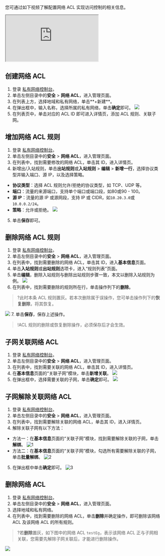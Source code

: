 您可通过如下视频了解配置网络 ACL 实现访问控制的相关信息。
<div class="doc-video-mod"><iframe src="https://cloud.tencent.com/edu/learning/quick-play/2355-35415?source=gw.doc.media&withPoster=1&notip=1"></iframe></div>

## 创建网络 ACL
1. 登录 [私有网络控制台](https://console.cloud.tencent.com/vpc)。
2. 单击左侧目录中的**安全** > **网络 ACL**，进入管理页面。
3. 在列表上方，选择地域和私有网络，单击**+新建**。
4. 在弹出框中，输入名称，选择所属的私有网络，单击**确定**即可。
![](https://qcloudimg.tencent-cloud.cn/raw/f7557749950e9c27818f8108a8f018f7.png)
5. 在列表页中，单击对应的 ACL ID 即可进入详情页，添加 ACL 规则、关联子网。

## 增加网络 ACL 规则
1. 登录 [私有网络控制台](https://console.cloud.tencent.com/vpc)。
2. 单击左侧目录中的**安全** > **网络 ACL**，进入管理页面。
3. 在列表中，找到需要修改的网络 ACL，单击其 ID，进入详情页。
4. 新增出/入站规则，单击**出站规则**或**入站规则** > **编辑** > **新增一行**，选择协议类型并输入端口、源 IP，以及选择策略。
 - **协议类型**：选择 ACL 规则允许/拒绝的协议类型，如 TCP、UDP 等。
 - **端口**：流量的来源端口，支持单个端口或端口段，如80或90 - 100。
 - **源 IP**：流量的源 IP 或源网段，支持 IP 或 CIDR，如`10.20.3.0`或`10.0.0.2/24`。
 - **策略**：允许或拒绝。
![](https://qcloudimg.tencent-cloud.cn/raw/62ac501e9aa6d57f6140f6d4a70e8976.png)
5. 单击**保存**即可。

## 删除网络 ACL 规则
1. 登录 [私有网络控制台](https://console.cloud.tencent.com/vpc)。
2. 单击左侧目录中的**安全** > **网络 ACL**，进入管理页面。
3. 在列表中，找到需要删除的网络 ACL，单击其 ID，进入**基本信息**页面。
4. 单击**入站规则**或**出站规则**选项卡，进入“规则列表”页面。
5. 单击**编辑**，删除入站规则与删除出站规则步骤一致，本文以删除入站规则为例。
![](https://qcloudimg.tencent-cloud.cn/raw/c0e4e2322513530502375bcde1803b97.png)
6. 在列表中，找到需要删除的规则所在行，单击操作列下的**删除**。
>?此时本条 ACL 规则置灰。若本次删除属于误操作，您可单击操作列下的**恢复删除**，将其恢复。
>
![](https://main.qcloudimg.com/raw/2870ab49970f82e80e06846f61d1d4fc.png)
7. 单击**保存**，保存上述操作。
>!ACL 规则的删除或恢复删除操作，必须保存后才会生效。
>

## 子网关联网络 ACL
1. 登录 [私有网络控制台](https://console.cloud.tencent.com/vpc)。
2. 单击左侧目录中的**安全** > **网络 ACL**，进入管理页面。
3. 在列表中，找到需要关联的网络 ACL，单击其 ID，进入详情页。
4. 在**基本信息**页面的“关联子网”模块，单击**新增关联**。
![](https://main.qcloudimg.com/raw/a6113f7b3c76b6b1be07d6edd26f3530.png)
5. 在弹出框中，选择需要关联的子网，单击**确定**即可。
![](https://main.qcloudimg.com/raw/a7a608ebaf447a6fc24a6f9f313d14e6.png)

## 子网解除关联网络 ACL
1. 登录 [私有网络控制台](https://console.cloud.tencent.com/vpc)。
2. 单击左侧目录中的**安全** > **网络 ACL**，进入管理页面。
3. 在列表中，找到需要解除关联的网络 ACL，单击其 ID，进入详情页。
4. 解除关联子网有以下方法：
 - 方法一：在**基本信息**页面的“关联子网”模块，找到需要解除关联的子网，单击**解绑**。
![1](https://main.qcloudimg.com/raw/beb96d3bea157af5f5c9c76c85b1cc7f.png)
 - 方法二：在**基本信息**页面的“关联子网”模块，勾选所有需要解除关联的子网，单击**批量解绑**。
![2](https://main.qcloudimg.com/raw/ab35d623e1d61749dcb6594b8de21901.png)
5. 在弹出框中单击**确定**即可。
![3](https://main.qcloudimg.com/raw/93c7ebc3980f072d1194e87538ab1a79.png)

## 删除网络 ACL
1. 登录 [私有网络控制台](https://console.cloud.tencent.com/vpc)。
2. 单击左侧目录中的**安全** > **网络 ACL**，进入管理页面。
3. 选择地域和私有网络。
4. 在列表中，找到需要删除的网络 ACL，单击**删除**并确定操作，即可删除该网络 ACL 及该网络 ACL 的所有规则。
>?若**删除**置灰，如下图中的网络 ACL `testEg`，表示该网络 ACL 正与子网相关联，您需要先解除子网关联后，才能进行删除操作。
>
![](https://qcloudimg.tencent-cloud.cn/raw/be350dde84410a644d8cf6f52f248c96.png)



